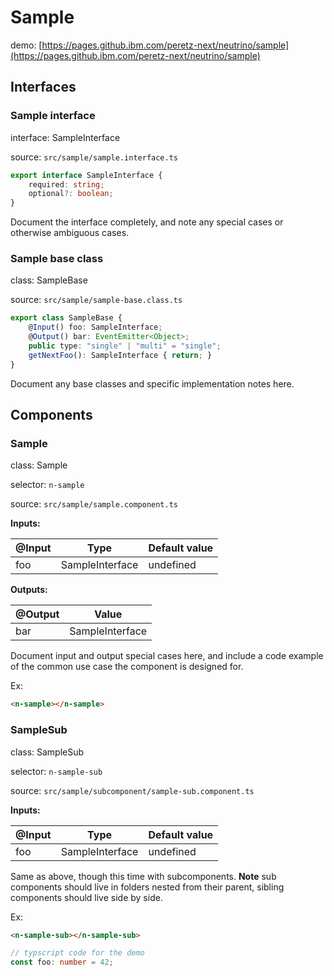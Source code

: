 # Sample

demo: [https://pages.github.ibm.com/peretz-next/neutrino/sample](https://pages.github.ibm.com/peretz-next/neutrino/sample)

## Interfaces
### Sample interface
interface: SampleInterface

source: `src/sample/sample.interface.ts`

```typescript
export interface SampleInterface {
	required: string;
	optional?: boolean;
}
```
Document the interface completely, and note any special cases or otherwise ambiguous cases.

### Sample base class
class: SampleBase

source: `src/sample/sample-base.class.ts`

```typescript
export class SampleBase {
	@Input() foo: SampleInterface;
	@Output() bar: EventEmitter<Object>;
	public type: "single" | "multi" = "single";
	getNextFoo(): SampleInterface { return; }
}
```
Document any base classes and specific implementation notes here.

## Components
### Sample
class: Sample

selector: `n-sample`

source: `src/sample/sample.component.ts`

**Inputs:**

| @Input | Type            | Default value |
| ------ | --------------- | ------------- |
| foo    | SampleInterface | undefined     |

**Outputs:**

| @Output | Value           |
| ------- | --------------- |
| bar     | SampleInterface |

Document input and output special cases here, and include a code example of the common use case the component is designed for.

Ex:
```html
<n-sample></n-sample>
```


### SampleSub
class: SampleSub

selector: `n-sample-sub`

source: `src/sample/subcomponent/sample-sub.component.ts`

**Inputs:**

| @Input | Type            | Default value |
| ------ | --------------- | ------------- |
| foo    | SampleInterface | undefined     |

Same as above, though this time with subcomponents. **Note** sub components should live in folders nested from their parent, sibling components should live side by side.

Ex:
```html
<n-sample-sub></n-sample-sub>
```
```typescript
// typscript code for the demo
const foo: number = 42;
```

